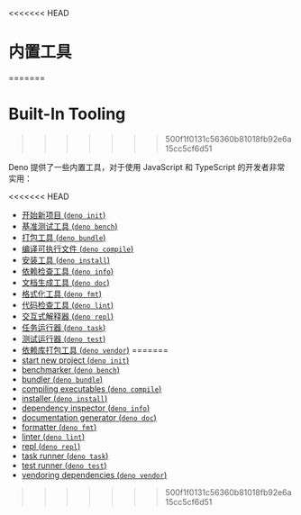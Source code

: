 <<<<<<< HEAD
# 内置工具
=======
# Built-In Tooling
>>>>>>> 500f1f0131c56360b81018fb92e6a15cc5cf6d51

Deno 提供了一些内置工具，对于使用 JavaScript 和 TypeScript 的开发者非常实用：

<<<<<<< HEAD
- [开始新项目 (`deno init`)](./tools/init.md)
- [基准测试工具 (`deno bench`)](./tools/benchmarker.md)
- [打包工具 (`deno bundle`)](./tools/bundler.md)
- [编译可执行文件 (`deno compile`)](./tools/compiler.md)
- [安装工具 (`deno install`)](./tools/script_installer.md)
- [依赖检查工具 (`deno info`)](./tools/dependency_inspector.md)
- [文档生成工具 (`deno doc`)](./tools/documentation_generator.md)
- [格式化工具 (`deno fmt`)](./tools/formatter.md)
- [代码检查工具 (`deno lint`)](./tools/linter.md)
- [交互式解释器 (`deno repl`)](./tools/repl.md)
- [任务运行器 (`deno task`)](./tools/task_runner.md)
- [测试运行器 (`deno test`)](./basics/testing.md)
- [依赖库打包工具 (`deno vendor`)](./tools/vendor.md)
=======
- [start new project (`deno init`)](./tools/init.md)
- [benchmarker (`deno bench`)](./tools/benchmarker.md)
- [bundler (`deno bundle`)](./tools/bundler.md)
- [compiling executables (`deno compile`)](./tools/compiler.md)
- [installer (`deno install`)](./tools/script_installer.md)
- [dependency inspector (`deno info`)](./tools/dependency_inspector.md)
- [documentation generator (`deno doc`)](./tools/documentation_generator.md)
- [formatter (`deno fmt`)](./tools/formatter.md)
- [linter (`deno lint`)](./tools/linter.md)
- [repl (`deno repl`)](./tools/repl.md)
- [task runner (`deno task`)](./tools/task_runner.md)
- [test runner (`deno test`)](./basics/testing.md)
- [vendoring dependencies (`deno vendor`)](./tools/vendor.md)
>>>>>>> 500f1f0131c56360b81018fb92e6a15cc5cf6d51
